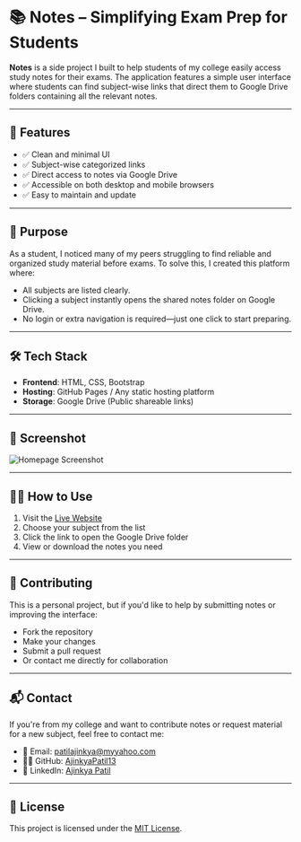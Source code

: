 
# 📚 Notes – Simplifying Exam Prep for Students

**Notes** is a side project I built to help students of my college easily access study notes for their exams. The application features a simple user interface where students can find subject-wise links that direct them to Google Drive folders containing all the relevant notes.

---

## 🚀 Features

- ✅ Clean and minimal UI  
- ✅ Subject-wise categorized links  
- ✅ Direct access to notes via Google Drive  
- ✅ Accessible on both desktop and mobile browsers  
- ✅ Easy to maintain and update

---

## 🎯 Purpose

As a student, I noticed many of my peers struggling to find reliable and organized study material before exams. To solve this, I created this platform where:

- All subjects are listed clearly.
- Clicking a subject instantly opens the shared notes folder on Google Drive.
- No login or extra navigation is required—just one click to start preparing.

---

## 🛠️ Tech Stack

- **Frontend**: HTML, CSS, Bootstrap  
- **Hosting**: GitHub Pages / Any static hosting platform  
- **Storage**: Google Drive (Public shareable links)

---

## 📸 Screenshot

<!-- Replace the link below with the actual screenshot link -->
![Homepage Screenshot](images/homepage.png)

---

## 🧑‍🏫 How to Use

1. Visit the [Live Website](https://ghrietnnotes.netlify.app/#) <!-- Replace with your actual link -->
2. Choose your subject from the list  
3. Click the link to open the Google Drive folder  
4. View or download the notes you need

---

## 🤝 Contributing

This is a personal project, but if you'd like to help by submitting notes or improving the interface:

- Fork the repository
- Make your changes
- Submit a pull request
- Or contact me directly for collaboration

---

## 📬 Contact

If you're from my college and want to contribute notes or request material for a new subject, feel free to contact me:

- 📧 Email: patilajinkya@myyahoo.com  
- 🧑‍💻 GitHub: [AjinkyaPatil13](https://github.com/AjinkyaPatil13)  
- 💬 LinkedIn: [Ajinkya Patil](https://www.linkedin.com/in/ajinkya-patil-11a0a32a6/)

---

## 📄 License

This project is licensed under the [MIT License](LICENSE).
